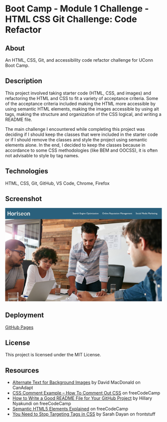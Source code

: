 # Boot Camp - Module 1 Challenge - HTML CSS Git Challenge: Code Refactor

## About

An HTML, CSS, Git, and accessibility code refactor challenge for UConn Boot Camp.

## Description

This project involved taking starter code (HTML, CSS, and images) and refactoring the HTML and CSS to fit a variety of acceptance criteria. Some of the acceptance criteria included making the HTML more accessible by using semantic HTML elements, making the images accessible by using alt tags, making the structure and organization of the CSS logical, and writing a README file.

The main challenge I encountered while completing this project was deciding if I should keep the classes that were included in the starter code or if I should remove the classes and style the project using semantic elements alone. In the end, I decided to keep the classes because in accordance to some CSS methodologies (like BEM and OOCSS), it is often not advisable to style by tag names.

## Technologies

HTML, CSS, Git, GitHub, VS Code, Chrome, Firefox

## Screenshot

![README Screenshot](assets/images/readme-screenshot.jpg)

## Deployment

[GitHub Pages](https://kkarrwrites.github.io/module-01-challenge/)

## License

This project is licensed under the MIT License.

## Resources

- [Alternate Text for Background Images](https://www.davidmacd.com/blog/alternate-text-for-css-background-images.html) by David MacDonald on CanAdapt
- [CSS Comment Example – How To Comment Out CSS](https://www.freecodecamp.org/news/comments-in-css/) on freeCodeCamp
- [How to Write a Good README File for Your GitHub Project](https://www.freecodecamp.org/news/how-to-write-a-good-readme-file/) by Hillary Nyakundi on freeCodeCamp
- [Semantic HTML5 Elements Explained](https://www.freecodecamp.org/news/semantic-html5-elements/) on freeCodeCamp
- [You Need to Stop Targeting Tags in CSS](https://frontstuff.io/you-need-to-stop-targeting-tags-in-css) by Sarah Dayan on frontstuff
